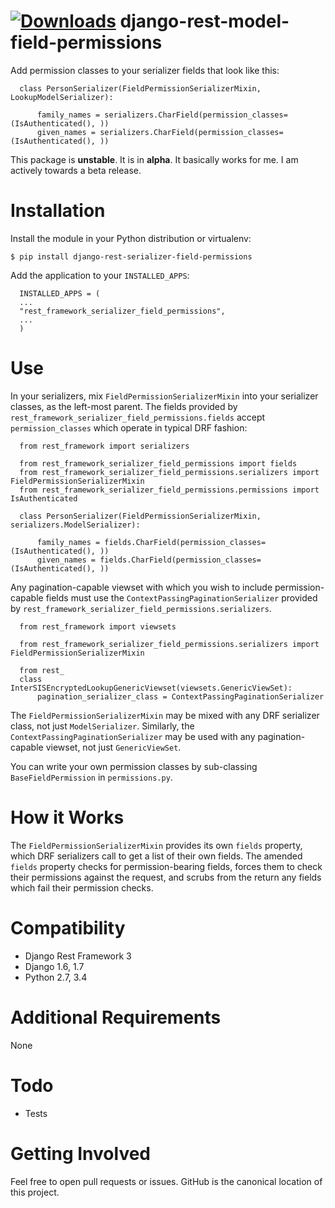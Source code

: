 [![Downloads](https://pypip.in/download/django-rest-model-field-permissions/badge.svg)](https://pypi.python.org/pypi/django-rest-model-field-permissions/)
django-rest-model-field-permissions
=============

Add permission classes to your serializer fields that look like this:

```
  class PersonSerializer(FieldPermissionSerializerMixin, LookupModelSerializer):

      family_names = serializers.CharField(permission_classes=(IsAuthenticated(), ))
      given_names = serializers.CharField(permission_classes=(IsAuthenticated(), ))

```

This package is **unstable**. It is in **alpha**. It basically works for me. I am actively towards a beta release.

Installation
===============

Install the module in your Python distribution or virtualenv:

    $ pip install django-rest-serializer-field-permissions

Add the application to your `INSTALLED_APPS`:

```
  INSTALLED_APPS = (
  ...
  "rest_framework_serializer_field_permissions",
  ...
  )
```

Use
===

In your serializers, mix `FieldPermissionSerializerMixin` into your serializer classes, as the left-most parent. The fields
provided by `rest_framework_serializer_field_permissions.fields` accept `permission_classes` which operate in typical
DRF fashion:
```
  from rest_framework import serializers
  
  from rest_framework_serializer_field_permissions import fields
  from rest_framework_serializer_field_permissions.serializers import FieldPermissionSerializerMixin
  from rest_framework_serializer_field_permissions.permissions import IsAuthenticated

  class PersonSerializer(FieldPermissionSerializerMixin, serializers.ModelSerializer):

      family_names = fields.CharField(permission_classes=(IsAuthenticated(), ))
      given_names = fields.CharField(permission_classes=(IsAuthenticated(), ))

```

Any pagination-capable viewset with which you wish to include permission-capable fields must use the
`ContextPassingPaginationSerializer` provided by `rest_framework_serializer_field_permissions.serializers`.
```
  from rest_framework import viewsets
  
  from rest_framework_serializer_field_permissions.serializers import FieldPermissionSerializerMixin
  
  from rest_
  class InterSISEncryptedLookupGenericViewset(viewsets.GenericViewSet):
      pagination_serializer_class = ContextPassingPaginationSerializer
```

The `FieldPermissionSerializerMixin` may be mixed with any DRF serializer class, not just `ModelSerializer`. Similarly,
the `ContextPassingPaginationSerializer` may be used with any pagination-capable viewset, not just `GenericViewSet`.

You can write your own permission classes by sub-classing `BaseFieldPermission` in `permissions.py`.

How it Works
============

The `FieldPermissionSerializerMixin` provides its own `fields` property, which DRF serializers call to get a list
of their own fields. The amended `fields` property checks for permission-bearing fields, forces them to check their
permissions against the request, and scrubs from the return any fields which fail their permission checks.

Compatibility
=============

* Django Rest Framework 3
* Django 1.6, 1.7
* Python 2.7, 3.4

Additional Requirements
=======================

None

Todo
====

* Tests

Getting Involved
================

Feel free to open pull requests or issues. GitHub is the canonical location of this project.
